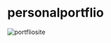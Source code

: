 # personalportflio
![portfliosite](https://github.com/user-attachments/assets/ca17fc22-6416-4066-b623-8954dfada0bb)

